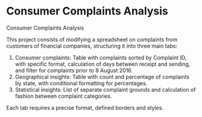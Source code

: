 # Consumer Complaints Analysis
Consumer Complaints Analysis


This project consists of modifying a spreadsheet on complaints from customers of financial companies, structuring it into three main tabs:

1. Consumer complaints: Table with complaints sorted by Complaint ID, with specific format, calculation of days between receipt and sending, and filter for complaints prior to 8 August 2016.
2. Geographical insights: Table with count and percentage of complaints by state, with conditional formatting for percentages.
3. Statistical insights: List of separate complaint grounds and calculation of fashion between complaint categories.

Each tab requires a precise format, defined borders and styles.
